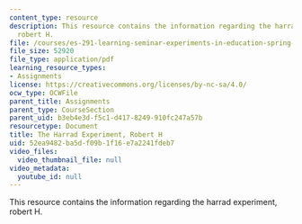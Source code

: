 ```yaml
---
content_type: resource
description: This resource contains the information regarding the harrad experiment,
  robert H.
file: /courses/es-291-learning-seminar-experiments-in-education-spring-2003/52ea9482ba5df09b1f16e7a2241fdeb7_MITES_291S03_14.pdf
file_size: 52920
file_type: application/pdf
learning_resource_types:
- Assignments
license: https://creativecommons.org/licenses/by-nc-sa/4.0/
ocw_type: OCWFile
parent_title: Assignments
parent_type: CourseSection
parent_uid: b3eb4e3d-f5c1-d417-8249-910fc247a57b
resourcetype: Document
title: The Harrad Experiment, Robert H
uid: 52ea9482-ba5d-f09b-1f16-e7a2241fdeb7
video_files:
  video_thumbnail_file: null
video_metadata:
  youtube_id: null
---
```

This resource contains the information regarding the harrad experiment, robert H.